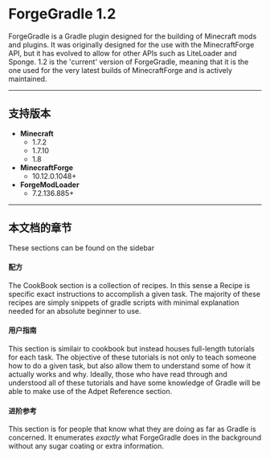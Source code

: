 # ForgeGradle 1.2

ForgeGradle is a Gradle plugin designed for the building of Minecraft mods and plugins. It was originally designed for the use with the MinecraftForge API, but it has evolved to allow for other APIs such as LiteLoader and Sponge. 1.2 is the 'current' version of ForgeGradle, meaning that it is the one used for the very latest builds of MinecraftForge and is actively maintained.

---

## 支持版本
 - **Minecraft**
    - 1.7.2
    - 1.7.10
    - 1.8
 - **MinecraftForge**
    - 10.12.0.1048+
 - **ForgeModLoader**
    - 7.2.136.885+

---

## 本文档的章节
These sections can be found on the sidebar

#### 配方
The CookBook section is a collection of recipes. In this sense a Recipe is specific exact instructions to accomplish a given task. The majority of these recipes are simply snippets of gradle scripts with minimal explanation needed for an absolute beginner to use.

#### 用户指南
This section is similair to cookbook but instead houses full-length tutorials for each task. The objective of these tutorials is not only to teach someone how to do a given task, but also allow them to understand some of how it actually works and why. Ideally, those who have read through and understood all of these tutorials and have some knowledge of Gradle will be able to make use of the Adpet Reference section.

#### 进阶参考
This section is for people that know what they are doing as far as Gradle is concerned. It enumerates *exactly* what ForgeGradle does in the background without any sugar coating or extra information.
